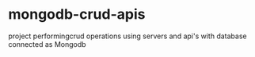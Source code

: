 # mongodb-crud-apis
project performingcrud operations using servers and api's with database connected as Mongodb
